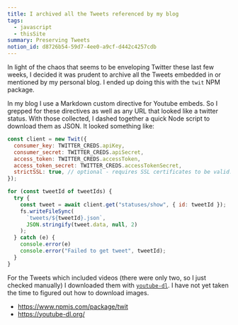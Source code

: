 ```yaml
---
title: I archived all the Tweets referenced by my blog
tags:
  - javascript
  - thisSite
summary: Preserving Tweets
notion_id: d8726b54-59d7-4ee0-a9cf-d442c4257cdb
---
```

In light of the chaos that seems to be enveloping Twitter these last few weeks, I decided it was prudent to archive all the Tweets embedded in or mentioned by my personal blog. I ended up doing this with the `twit` NPM package.

In my blog I use a Markdown custom directive for Youtube embeds. So I grepped for these directives as well as any URL that looked like a twitter status. With those collected, I dashed together a quick Node script to download them as JSON. It looked something like:

```javascript
const client = new Twit({
  consumer_key: TWITTER_CREDS.apiKey,
  consumer_secret: TWITTER_CREDS.apiSecret,
  access_token: TWITTER_CREDS.accessToken,
  access_token_secret: TWITTER_CREDS.accessTokenSecret,
  strictSSL: true, // optional - requires SSL certificates to be valid.
});

for (const tweetId of tweetIds) {
  try {
    const tweet = await client.get("statuses/show", { id: tweetId });
    fs.writeFileSync(
      `tweets/${tweetId}.json`,
      JSON.stringify(tweet.data, null, 2)
    );
  } catch (e) {
    console.error(e)
    console.error("Failed to get tweet", tweetId);
  }
}
```

For the Tweets which included videos (there were only two, so I just checked manually) I downloaded them with [`youtube-dl`](https://youtube-dl.org/). I have not yet taken the time to figured out how to download images.

- <https://www.npmjs.com/package/twit>
- <https://youtube-dl.org/>
